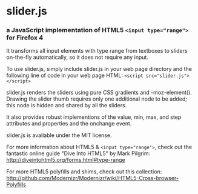 slider.js
=========

### a JavaScript implementation of HTML5 `<input type="range">` for Firefox 4

It transforms all input elements with type range from textboxes to sliders
on-the-fly automatically, so it does not require any input.

To use slider.js, simply include slider.js in your web page directory and the
following line of code in your web page HTML:
`<script src="slider.js"></script>`

slider.js renders the sliders using pure CSS gradients and -moz-element().
Drawing the slider thumb requires only one additional node to be added; this
node is hidden and shared by all the sliders.

It also provides robust implementions of the value, min, max, and step
attributes and properties and the onchange event.

slider.js is available under the MIT license.

For more information about HTML5 & `<input type="range">`, check out the
fantastic online guide "Dive Into HTML5" by Mark Pilgrim:
http://diveintohtml5.org/forms.html#type-range

For more HTML5 polyfills and shims, check out this collection:
http://github.com/Modernizr/Modernizr/wiki/HTML5-Cross-browser-Polyfills
